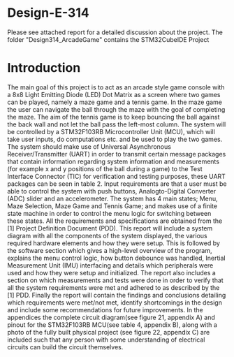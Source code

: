 # Design-E-314
Please see attached report for a detailed discussion about the project.
The folder "Design314_ArcadeGame" contains the STM32CubeIDE Project 
# Introduction 
The main goal of this project is to act as an arcade style game console with a 8x8 Light Emitting
Diode (LED) Dot Matrix as a screen where two games can be played, namely a maze game and a
tennis game. In the maze game the user can navigate the ball through the maze with the goal of
completing the maze. The aim of the tennis game is to keep bouncing the ball against the back wall
and not let the ball pass the left-most column. The system will be controlled by a STM32F103RB
Microcontroller Unit (MCU), which will take user inputs, do computations etc. and be used to play the
two games. The system should make use of Universal Asynchronous Receiver/Transmitter (UART)
in order to transmit certain message packages that contain information regarding system information
and measurements (for example x and y positions of the ball during a game) to the Test Interface
Connector (TIC) for verification and testing purposes, these UART packages can be seen in table 2.
Input requirements are that a user must be able to control the system with push buttons, Analogto-Digital Converter (ADC) slider and an accelerometer. The system has 4 main states; Menu, Maze
Selection, Maze Game and Tennis Game; and makes use of a finite state machine in order to control
the menu logic for switching between these states. All the requirements and specifications are obtained
from the [1] Project Definition Document (PDD).
This report will include a system diagram with all the components of the system displayed, the various
required hardware elements and how they were setup. This is followed by the software section which
gives a high-level overview of the program, explains the menu control logic, how button debounce was
handled, Inertial Measurement Unit (IMU) interfacing and details which peripherals were used and
how they were setup and initialized.
The report also includes a section on which measurements and tests were done in order to verify that
all the system requirements were met and adhered to as described by the [1] PDD.
Finally the report will contain the findings and conclusions detailing which requirements were met/not
met, identify shortcomings in the design and include some recommendations for future improvements.
In the appendices the complete circuit diagram(see figure 21, appendix A) and pinout for the
STM32F103RB MCU(see table 4, appendix B), along with a photo of the fully built physical project
(see figure 22, appendix C) are included such that any person with some understanding of electrical
circuits can build the circuit themselves.
